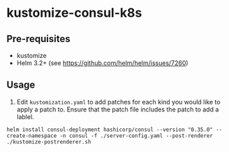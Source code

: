 # kustomize-consul-k8s

## Pre-requisites

- kustomize
- Helm 3.2+ (see https://github.com/helm/helm/issues/7260)

## Usage

1. Edit `kustomization.yaml` to add patches for each kind you would like to apply a patch to. Ensure that the patch file
includes the patch to add a lablel. 

```
helm install consul-deployment hashicorp/consul --version "0.35.0" --create-namespace -n consul -f ./server-config.yaml --post-renderer ./kustomize-postrenderer.sh  
```